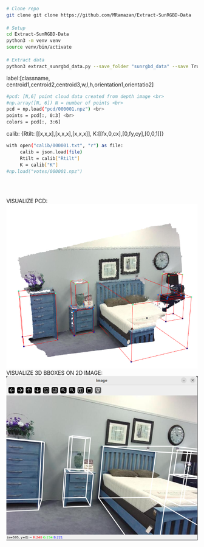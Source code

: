 ```bash

# Clone repo 
git clone git clone https://github.com/MRamazan/Extract-SunRGBD-Data

# Setup
cd Extract-SunRGBD-Data
python3 -m venv venv
source venv/bin/activate

# Extract data
python3 extract_sunrgbd_data.py --save_folder "sunrgbd_data" --save True --save_imgs True --save_pcd True --save_votes False --sample_point_count 100000

```


label:[classname, centroid1,centroid2,centroid3,w,l,h,orientation1,orientatio2]


```bash 
#pcd: [N,6] point cloud data created from depth image <br>
#np.array([N, 6]) N = number of points <br>
pcd = np.load("pcd/000001.npz") <br>
points = pcd[:, 0:3] <br>
colors = pcd[:, 3:6]
```

calib: {Rtilt: [[x,x,x],[x,x,x],[x,x,x]], K:[[fx,0,cx],[0,fy,cy],[0,0,1]]}    <br>    
```bash 
with open("calib/000001.txt", "r") as file:
     calib = json.load(file)
     Rtilt = calib["Rtilt"]
     K = calib["K"]
#np.load("votes/000001.npz")
```
<br><br>

VISUALIZE PCD:<br>
![](example_imgs/pcd.png)<br>
VISUALIZE 3D BBOXES ON 2D IMAGE:<br>
![](example_imgs/3dbboxes_on_2d_image.png)

